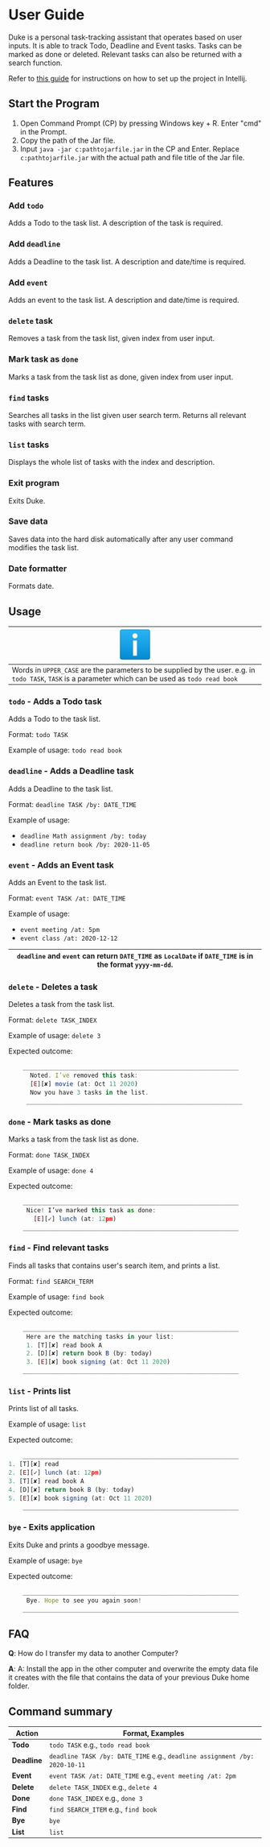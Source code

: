 # User Guide
Duke is a personal task-tracking assistant that operates based on user inputs.
It is able to track Todo, Deadline and Event tasks.
Tasks can be marked as done or deleted.
Relevant tasks can also be returned with a search function.

Refer to [this guide](https://github.com/hailqueenflo/ip/blob/master/README.md#setting-up-in-intellij) for instructions on how to set up the project in Intellij.

## Start the Program
1. Open Command Prompt (CP) by pressing Windows key + R.
Enter "cmd" in the Prompt.
2. Copy the path of the Jar file.
3. Input `java -jar c:pathtojarfile.jar` in the CP and Enter.
Replace `c:pathtojarfile.jar` with the actual path and file title of the Jar file.

## Features

### Add `todo`
Adds a Todo to the task list. A description of the task is required.

### Add `deadline`
Adds a Deadline to the task list. A description and date/time is required.

### Add `event`
Adds an event to the task list. A description and date/time is required.

### `delete` task
Removes a task from the task list, given index from user input.

### Mark task as `done`
Marks a task from the task list as done, given index from user input.

### `find` tasks
Searches all tasks in the list given user search term.
Returns all relevant tasks with search term.

### `list` tasks
Displays the whole list of tasks with the index and description.

### Exit program
Exits Duke.

### Save data
Saves data into the hard disk automatically after any user command modifies the task list.

### Date formatter
Formats date.

## Usage

| ![Note about the command format:](/docs/Image/info.png)                                                                                                 |
|--------------------------------------------------------------------------------------------------------------------------------------------------------|
| Words in `UPPER_CASE` are the parameters to be supplied by the user.  e.g. in `todo TASK`, `TASK` is a parameter which can be used as `todo read book` |

### `todo` - Adds a Todo task
Adds a Todo to the task list.

Format: `todo TASK`

Example of usage: `todo read book`

### `deadline` - Adds a Deadline task
Adds a Deadline to the task list.

Format: `deadline TASK /by: DATE_TIME`

Example of usage:

- `deadline Math assignment /by: today`
- `deadline return book /by: 2020-11-05`

### `event` - Adds an Event task
Adds an Event to the task list.

Format: `event TASK /at: DATE_TIME`

Example of usage:
- `event meeting /at: 5pm`
- `event class /at: 2020-12-12`

| `deadline` and `event` can return `DATE_TIME` as `LocalDate` if `DATE_TIME` is in the format `yyyy-mm-dd`. |
|----------------------------------------------------------------------------------------------------------|

### `delete` - Deletes a task
Deletes a task from the task list.

Format: `delete TASK_INDEX`

Example of usage: `delete 3`

Expected outcome:

```javascript
    ____________________________________________________________
      Noted. I’ve removed this task: 
      [E][✘] movie (at: Oct 11 2020)
      Now you have 3 tasks in the list.
     ____________________________________________________________
```

### `done` - Mark tasks as done
Marks a task from the task list as done.

Format: `done TASK_INDEX`

Example of usage: `done 4`

Expected outcome:

```javascript
    ____________________________________________________________
     Nice! I’ve marked this task as done:
       [E][✓] lunch (at: 12pm)
    ____________________________________________________________
```

### `find` - Find relevant tasks
Finds all tasks that contains user's search item, and prints a list.

Format: `find SEARCH_TERM`

Example of usage: `find book`

Expected outcome:

```javascript
    ____________________________________________________________
     Here are the matching tasks in your list:
     1. [T][✘] read book A
     2. [D][✘] return book B (by: today)
     3. [E][✘] book signing (at: Oct 11 2020)
    ____________________________________________________________
```

### `list` - Prints list
Prints list of all tasks.

Example of usage: `list`

Expected outcome:

```javascript
    ____________________________________________________________
1. [T][✘] read
2. [E][✓] lunch (at: 12pm)
3. [T][✘] read book A
4. [D][✘] return book B (by: today)
5. [E][✘] book signing (at: Oct 11 2020)
    ____________________________________________________________
```

### `bye` - Exits application
Exits Duke and prints a goodbye message.

Example of usage: `bye`

Expected outcome:

```javascript
    ____________________________________________________________
     Bye. Hope to see you again soon!
    ____________________________________________________________
```

## FAQ
__Q__: How do I transfer my data to another Computer?

__A__: A: Install the app in the other computer and overwrite the empty data file it creates with the file that contains the data of your previous Duke home folder.

## Command summary

|  __Action__  |                            __Format, Examples__                            |
|------------- | -------------------------------------------------------------------------- |
|   __Todo__   | `todo TASK` e.g., `todo read book`                                        |
| __Deadline__ | `deadline TASK /by: DATE_TIME` e.g., `deadline assignment /by: 2020-10-11` |
|   __Event__  | `event TASK /at: DATE_TIME` e.g., `event meeting /at: 2pm`                 |
|  __Delete__  | `delete TASK_INDEX` e.g., `delete 4`                                       |
|   __Done__   | `done TASK_INDEX` e.g., `done 3`                                           |
|   __Find__   | `find SEARCH_ITEM` e.g., `find book`                                       |
|    __Bye__   | `bye`                                                                      |
|   __List__   | `list`                                                                     |
